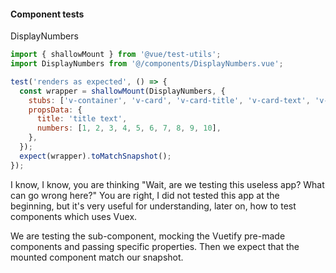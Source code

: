 #### Component tests

DisplayNumbers

```js
import { shallowMount } from '@vue/test-utils';
import DisplayNumbers from '@/components/DisplayNumbers.vue';

test('renders as expected', () => {
  const wrapper = shallowMount(DisplayNumbers, {
    stubs: ['v-container', 'v-card', 'v-card-title', 'v-card-text', 'v-chip'],
    propsData: {
      title: 'title text',
      numbers: [1, 2, 3, 4, 5, 6, 7, 8, 9, 10],
    },
  });
  expect(wrapper).toMatchSnapshot();
});
```

<aside class="notes">
I know, I know, you are thinking
"Wait, are we testing this useless app? What can go wrong here?"
You are right, I did not tested this app at the beginning,
but it's very useful for understanding, later on, how to test components which uses Vuex.

We are testing the sub-component, mocking the Vuetify pre-made components and passing specific properties.
Then we expect that the mounted component match our snapshot.
</aside>
